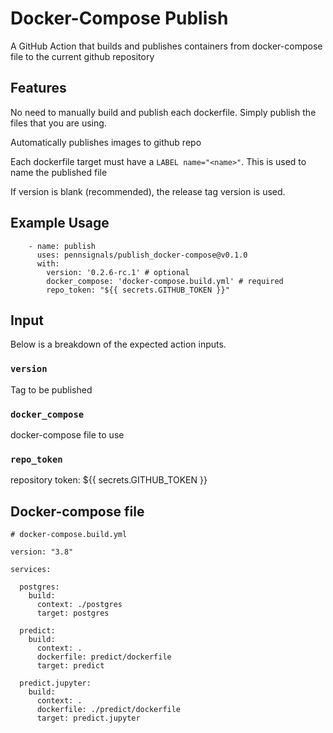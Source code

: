 # Docker-Compose Publish

A GitHub Action that builds and publishes containers from docker-compose file to the current github repository

## Features

No need to manually build and publish each dockerfile. Simply publish the files that you are using.

Automatically publishes images to github repo

Each dockerfile target must have a `LABEL name="<name>"`. This is used to name the published file

If version is blank (recommended), the release tag version is used.

## Example Usage
```
    - name: publish
      uses: pennsignals/publish_docker-compose@v0.1.0
      with:
        version: '0.2.6-rc.1' # optional
        docker_compose: 'docker-compose.build.yml' # required
        repo_token: "${{ secrets.GITHUB_TOKEN }}"
```

## Input

Below is a breakdown of the expected action inputs.

### `version`

Tag to be published


### `docker_compose`

docker-compose file to use

### `repo_token`

repository token: ${{ secrets.GITHUB_TOKEN }}

## Docker-compose file
```
# docker-compose.build.yml

version: "3.8"

services:

  postgres:
    build:
      context: ./postgres
      target: postgres

  predict:
    build:
      context: .
      dockerfile: predict/dockerfile
      target: predict

  predict.jupyter:
    build:
      context: .
      dockerfile: ./predict/dockerfile
      target: predict.jupyter
```

